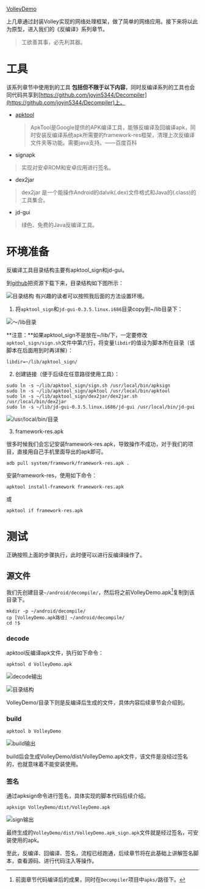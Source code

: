
[VolleyDemo](https://github.com/joyin5344/VolleyDemo)


上几章通过封装Volley实现的网络处理框架，做了简单的网络应用。接下来将以此为原型，进入我们的《反编译》系列章节。

> 工欲善其事，必先利其器。

# 工具

该系列章节中使用到的工具 **包括但不限于以下内容**，同时反编译系列的工具也会同代码共享到[https://github.com/joyin5344/Decompiler](https://github.com/joyin5344/Decompiler)上。

- [apktool](https://github.com/iBotPeaches/Apktool)

  > ApkTool是Google提供的APK编译工具，能够反编译及回编译apk，同时安装反编译系统apk所需要的framework-res框架，清理上次反编译文件夹等功能。需要java支持。——百度百科

- signapk

> 实现对安卓ROM和安卓应用进行签名。

- dex2jar

> dex2jar 是一个能操作Android的dalvik(.dex)文件格式和Java的(.class)的工具集合。

- jd-gui

> 绿色、免费的Java反编译工具。

# 环境准备

反编译工具目录结构主要有apktool_sign和jd-gui。

到[github](https://github.com/joyin5344/Decompiler)把资源下载下来，目录结构如下图所示：

![目录结构](http://upload-images.jianshu.io/upload_images/1836004-5af0b2ae2ab84318.png?imageMogr2/auto-orient/strip%7CimageView2/2/w/1240)
有兴趣的读者可以按照我后面的方法设置环境。

1. 将`apktool_sign`和`jd-gui-0.3.5.linux.i686`目录copy到~/lib目录下：

![～/lib目录](http://upload-images.jianshu.io/upload_images/1836004-61223f30db1b6ef3.png?imageMogr2/auto-orient/strip%7CimageView2/2/w/1240)

**注意：**如果apktool_sign不是放在~/lib/下，一定要修改`apktool_sign/sign.sh`文件中第六行，将变量`libdir`的值设为脚本所在目录（该脚本在后面用到时再详解）：

```
libdir=~/lib/apktool_sign/
```

2. 创建链接（便于后续在任意路径使用工具）：

```
sudo ln -s ~/lib/apktool_sign/sign.sh /usr/local/bin/apksign
sudo ln -s ~/lib/apktool_sign/apktool /usr/local/bin/apktool
sudo ln -s ~/lib/apktool_sign/dex2jar/dex2jar.sh /usr/local/bin/dex2jar
sudo ln -s ~/lib/jd-gui-0.3.5.linux.i686/jd-gui /usr/local/bin/jd-gui
```

![/usr/local/bin/目录](http://upload-images.jianshu.io/upload_images/1836004-a042d3c5cab91516.png?imageMogr2/auto-orient/strip%7CimageView2/2/w/1240)

3. framework-res.apk

很多时候我们会忘记安装framework-res.apk，导致操作不成功，对于我们的项目，直接用自己手机里面导出的apk即可。

```
adb pull system/framework/framework-res.apk .
```

安装framework-res，使用如下命令：

```
apktool install-framework framework-res.apk
```

或

```
apktool if framework-res.apk
```

# 测试

正确按照上面的步骤执行，此时便可以进行反编译操作了。

## 源文件

我们先创建目录`~/android/decompile/`，然后将之前VolleyDemo.apk[^VolleyDemo.apk]复制到该目录下。

[^VolleyDemo.apk]: 前面章节代码编译后的成果，同时在`Decompiler`项目中`apks/`路径下。

```
mkdir -p ~/android/decompile/
cp [VolleyDemo.apk路径] ~/android/decompile/
cd !$
```

### decode

apktool反编译apk文件，执行如下命令：

```
apktool d VolleyDemo.apk 
```

![decode输出](http://upload-images.jianshu.io/upload_images/1836004-71e8a51dfb93f133.png?imageMogr2/auto-orient/strip%7CimageView2/2/w/1240)

![目录结构](http://upload-images.jianshu.io/upload_images/1836004-80801e87abc2af6f.png?imageMogr2/auto-orient/strip%7CimageView2/2/w/1240)

VolleyDemo/目录下则是反编译后生成的文件，具体内容后续章节会介绍到。

### build

```
apktool b VolleyDemo
```

![build输出](http://upload-images.jianshu.io/upload_images/1836004-3b11832e7ca73a77.png?imageMogr2/auto-orient/strip%7CimageView2/2/w/1240)

build后会生成VolleyDemo/dist/VolleyDemo.apk文件，该文件是没经过签名的，也就意味着不能安装使用。

### 签名

通过apksign命令进行签名，具体实现的脚本代码后续介绍。

```
apksign VolleyDemo/dist/VolleyDemo.apk
```

![sign输出](http://upload-images.jianshu.io/upload_images/1836004-592e81311b6b28f5.png?imageMogr2/auto-orient/strip%7CimageView2/2/w/1240)

最终生成的`VolleyDemo/dist/VolleyDemo.apk_sign.apk`文件就是经过签名，可安装使用的apk。

至此，反编译、回编译、签名，流程已经跑通，后续章节将在此基础上讲解签名脚本，查看源码、进行代码注入等操作。

